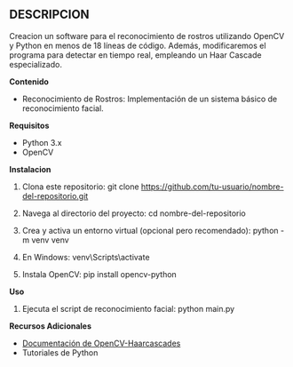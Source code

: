 
 ## DESCRIPCION

Creacion un software para el reconocimiento de rostros utilizando OpenCV y Python en menos de 18 líneas de código. 
Además, modificaremos el programa para detectar en tiempo real, empleando un Haar Cascade especializado.

**Contenido**
- Reconocimiento de Rostros: Implementación de un sistema básico de reconocimiento facial.

**Requisitos**
- Python 3.x
- OpenCV

**Instalacion**
1) Clona este repositorio:
git clone https://github.com/tu-usuario/nombre-del-repositorio.git

2) Navega al directorio del proyecto:
cd nombre-del-repositorio

3) Crea y activa un entorno virtual (opcional pero recomendado):
python -m venv venv

4) En Windows:
venv\Scripts\activate

5) Instala OpenCV:
pip install opencv-python

**Uso**
1) Ejecuta el script de reconocimiento facial:
python main.py

**Recursos Adicionales**
- [Documentación de OpenCV-Haarcascades](https://github.com/opencv/opencv/tree/master/data/haarcascades)
- Tutoriales de Python

